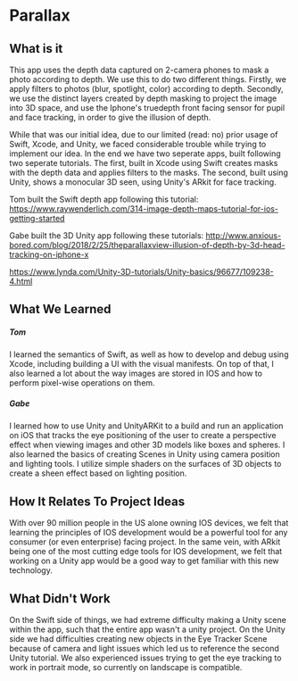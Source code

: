 # Parallax

## What is it

This app uses the depth data captured on 2-camera phones to mask a photo according to depth. We use this to do two different things. Firstly, we apply filters to photos (blur, spotlight, color) according to depth. Secondly, we use the distinct layers created by depth masking to project the image into 3D space, and use the Iphone's truedepth front facing sensor for pupil and face tracking, in order to give the illusion of depth. 

While that was our initial idea, due to our limited (read: no) prior usage of Swift, Xcode, and Unity, we faced considerable trouble while trying to implement our idea. In the end we have two seperate apps, built following two seperate tutorials. The first, built in Xcode using Swift creates masks with the depth data and applies filters to the masks. The second, built using Unity, shows a monocular 3D seen, using Unity's ARkit for face tracking.

Tom built the Swift depth app following this tutorial: https://www.raywenderlich.com/314-image-depth-maps-tutorial-for-ios-getting-started

Gabe built the 3D Unity app following these tutorials: http://www.anxious-bored.com/blog/2018/2/25/theparallaxview-illusion-of-depth-by-3d-head-tracking-on-iphone-x

https://www.lynda.com/Unity-3D-tutorials/Unity-basics/96677/109238-4.html



## What We Learned

##### Tom
I learned the semantics of Swift, as well as how to develop and debug using Xcode, including building a UI with the visual manifests. On top of that, I also learned a lot about the way images are stored in IOS and how to perform pixel-wise operations on them. 

##### Gabe
I learned how to use Unity and UnityARKit to a build and run an application on iOS that tracks the eye positioning of the user to create a perspective effect when viewing images and other 3D models like boxes and spheres. I also learned the basics of creating Scenes in Unity using camera position and lighting tools. I utilize simple shaders on the surfaces of 3D objects to create a sheen effect based on lighting position.

## How It Relates To Project Ideas
With over 90 million people in the US alone owning IOS devices, we felt that learning the principles of IOS development would be a powerful tool for any consumer (or even enterprise) facing project. In the same vein, with ARkit being one of the most cutting edge tools for IOS development, we felt that working on a Unity app would be a good way to get familiar with this new technology.

## What Didn't Work

On the Swift side of things, we had extreme difficulty making a Unity scene within the app, such that the entire app wasn't a unity project. On the Unity side we had difficulties creating new objects in the Eye Tracker Scene because of camera and light issues which led us to reference the second Unity tutorial. We also experienced issues trying to get the eye tracking to work in portrait mode, so currently on landscape is compatible.
